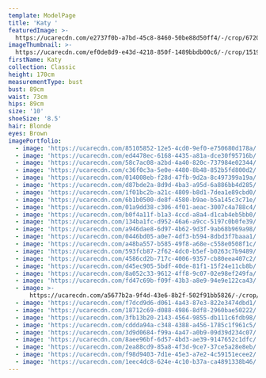 ```yaml
---
template: ModelPage
title: 'Katy '
featuredImage: >-
  https://ucarecdn.com/e2737f0b-a7bd-45c8-8460-50be88d50ff4/-/crop/6720x4026/0,265/-/preview/
imageThumbnail: >-
  https://ucarecdn.com/ef0de8d9-e43d-4218-850f-1489bbdb00c6/-/crop/1519x2261/19,0/-/preview/
firstName: Katy
collection: Classic
height: 170cm
measurementType: bust
bust: 89cm
waist: 73cm
hips: 89cm
size: '10'
shoeSize: '8.5'
hair: Blonde
eyes: Brown
imagePortfolio:
  - image: 'https://ucarecdn.com/85105852-12e5-4cd0-9ef0-e750680d178a/'
  - image: 'https://ucarecdn.com/ed4478ec-6168-4435-a81a-dce30f95716b/'
  - image: 'https://ucarecdn.com/58c7ac08-a2bd-4a40-820c-737984e02344/'
  - image: 'https://ucarecdn.com/c36f0c3a-5e0e-4480-8b48-852b5fd800d2/'
  - image: 'https://ucarecdn.com/014008eb-f28d-47fb-9d2a-8c497399a19a/'
  - image: 'https://ucarecdn.com/d87bde2a-8d9d-4ba3-a95d-6a886bb4d285/'
  - image: 'https://ucarecdn.com/1f01bc2b-a21c-4809-b8d1-7dea1e89cbd0/'
  - image: 'https://ucarecdn.com/6b1b0500-de8f-4580-b9ae-b5a145c3c71e/'
  - image: 'https://ucarecdn.com/01a9dd38-c306-4f01-aeac-3007c4a788c4/'
  - image: 'https://ucarecdn.com/b0f4a11f-b1a3-4ccd-a8a4-d1cab4eb5bb0/'
  - image: 'https://ucarecdn.com/134ba1fc-d952-46a6-a9cc-5197c0b0fe39/'
  - image: 'https://ucarecdn.com/a946dae8-6d97-4b62-9d3f-9ab68b969a98/'
  - image: 'https://ucarecdn.com/0446bd05-a0e7-4df3-b594-8dbd3f7baaa1/'
  - image: 'https://ucarecdn.com/a48ba557-b585-49f8-a68e-c558e0508f1c/'
  - image: 'https://ucarecdn.com/593fcb87-2f62-4dc0-b5ef-b0263c7b9489/'
  - image: 'https://ucarecdn.com/4586cd2b-717c-4006-9357-cb80eea407c2/'
  - image: 'https://ucarecdn.com/d45ec905-5bdf-40de-81f1-15f24e11cb8b/'
  - image: 'https://ucarecdn.com/8a052c33-9612-4ff8-9c07-02e98ef249fa/'
  - image: 'https://ucarecdn.com/fd47c69b-f09f-43b3-a8e9-94e9e122ca43/'
  - image: >-
      https://ucarecdn.com/a5677b2a-9f4d-43e6-8b2f-502f91bb5826/-/crop/1242x994/0,622/-/preview/
  - image: 'https://ucarecdn.com/f7dcd9d6-d061-4a43-87e3-822e3474dbd1/'
  - image: 'https://ucarecdn.com/18712c69-d088-4986-8df8-2960bae50222/'
  - image: 'https://ucarecdn.com/3fb13b20-2143-4564-9855-db111c6fdb98/'
  - image: 'https://ucarecdn.com/cddda94a-c348-4388-a456-1785c1f961c5/'
  - image: 'https://ucarecdn.com/3d9d0684-f99a-4a47-a0b9-09d39d234c07/'
  - image: 'https://ucarecdn.com/8aee96bf-6d57-4bd3-ae39-9147652c1dfc/'
  - image: 'https://ucarecdn.com/2ea88cd9-85a8-4f3d-9ce7-37ce5a28e8eb/'
  - image: 'https://ucarecdn.com/f98d9403-7d1e-45e3-a7e2-4c59151ecee2/'
  - image: 'https://ucarecdn.com/1eec4dc8-624e-4c10-b37a-ca4891338b46/'
---
```


